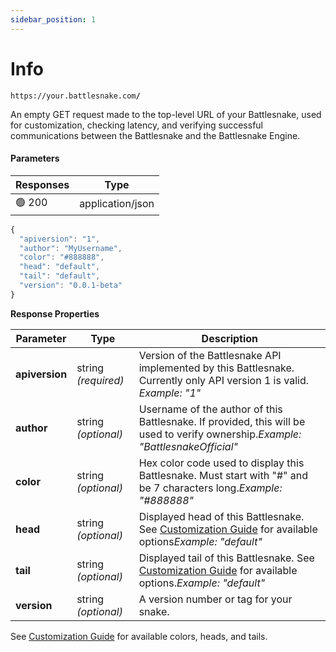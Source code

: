 ```yaml
---
sidebar_position: 1
---
```


# Info

`https://your.battlesnake.com`**`/`**

An empty GET request made to the top-level URL of your Battlesnake, used for customization, checking latency, and verifying successful communications between the Battlesnake and the Battlesnake Engine.

#### Parameters

| Responses | Type             |
| --------- | ---------------- |
| 🟢 200     | application/json |

```javascript
{
  "apiversion": "1",
  "author": "MyUsername",
  "color": "#888888",
  "head": "default",
  "tail": "default",
  "version": "0.0.1-beta"
}
```

**Response Properties**

| **Parameter**  | **Type**            | **Description**                                                                                                                                           |
| -------------- | ------------------- | --------------------------------------------------------------------------------------------------------------------------------------------------------- |
| **apiversion** | string _(required)_ | Version of the Battlesnake API implemented by this Battlesnake. Currently only API version 1 is valid. <em>Example: "1"</em>                              |
| **author**     | string _(optional)_ | Username of the author of this Battlesnake. If provided, this will be used to verify ownership.<em>Example: "BattlesnakeOfficial"</em>                    |
| **color**      | string _(optional)_ | Hex color code used to display this Battlesnake. Must start with "#" and be 7 characters long.<em>Example: "#888888"</em>                                 |
| **head**       | string _(optional)_ | Displayed head of this Battlesnake. See [Customization Guide](guides/customizations.md) for available options<em>Example: "default"</em>  |
| **tail**       | string _(optional)_ | Displayed tail of this Battlesnake. See [Customization Guide](guides/customizations.md) for available options.<em>Example: "default"</em> |
| **version**    | string _(optional)_ | A version number or tag for your snake.                                                                                                                   |

See [Customization Guide](guides/customizations.md) for available colors, heads, and tails.
